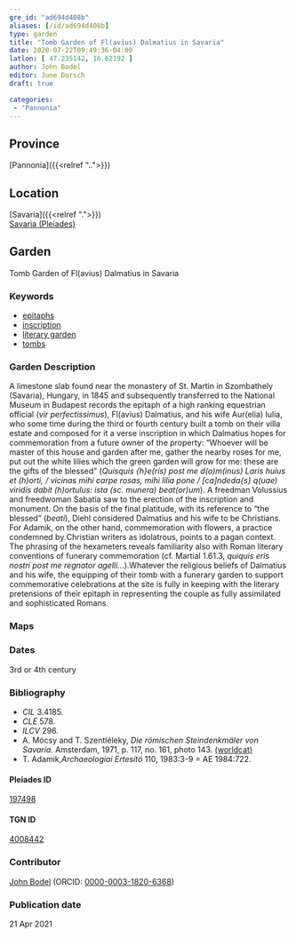 ```yaml
---
gre_id: "ad694d408b"
aliases: [/id/ad694d408b]
type: garden
title: "Tomb Garden of Fl(avius) Dalmatius in Savaria"
date: 2020-07-22T09:49:36-04:00
latlon: [ 47.235142, 16.62192 ]
author: John Bodel
editor: June Dorsch
draft: true

categories:
 - "Pannonia"
---
```


## Province

[Pannonia]({{<relref "..">}})

<!--### Province Description-->

<!-- DESCRIPTION -->


## Location

[Savaria]({{<relref ".">}}) \
[Savaria (Pleiades)](https://pleiades.stoa.org/places/197498)

<!--### Location Description-->


<!--## Sublocation-->

<!--
[AREA WITHIN LOCATION, LIKE “PALATINE HILL”](GEOREFERENCE LINK)
A sublocation is any area larger than an individual garden, but located within a location. I would always try to include a link to a controlled vocabulary here if possible. This ID may well be different from the Garden ID, e.g., Pompeii versus a Garden in one of the houses which has its own Pleiades ID.
-->

<!--### Sublocation Description-->

<!-- DESCRIPTION -->

## Garden

Tomb Garden of Fl(avius) Dalmatius in Savaria

### Keywords

- [epitaphs](http://vocab.getty.edu/page/aat/300028729)
- [inscription](#)
- [literary garden](#)
- [tombs](http://vocab.getty.edu/page/aat/300005926)

### Garden Description

A limestone slab found near the monastery of St. Martin in Szombathely (Savaria), Hungary, in 1845 and subsequently transferred to the National Museum in Budapest records the epitaph of a high ranking equestrian official (*vir perfectissimus*), Fl(avius) Dalmatius, and his wife Aur(elia) Iulia, who some time during the third or fourth century built a tomb on their villa estate and composed for it a verse inscription in which Dalmatius hopes for commemoration from a future owner of the property: “Whoever will be master of this house and garden after me, gather the nearby roses for me, put out the white lilies which the green garden will grow for me: these are the gifts of the blessed” (*Quisquis {h}e(ris) post me d(o)m(inus) Laris huius et (h)orti, / vicinas mihi carpe rosas, mihi lilia pone / [ca]ndeda{s} q(uae) viridis dabit (h)ortulus: ista (sc. munera) beat(or)um*). A freedman Volussius and freedwoman Sabatia saw to the erection of the inscription and monument. On the basis of the final platitude, with its reference to “the blessed” (*beati*), Diehl considered Dalmatius and his wife to be Christians. For Adamik, on the other hand, commemoration with flowers, a practice condemned by Christian writers as idolatrous, points to a pagan context. The phrasing of the hexameters reveals familiarity also with Roman literary conventions of funerary commemoration (cf. Martial 1.61.3, *quiquis eris nostri post me regnator agelli...*).Whatever the religious beliefs of Dalmatius and his wife, the equipping of their tomb with a funerary garden to support commemorative celebrations at the site is fully in keeping with the literary pretensions of their epitaph in representing the couple as fully assimilated and sophisticated Romans.

### Maps


<!--### Plans-->


<!--### Images-->


### Dates

3rd or 4th century

### Bibliography

* *CIL* 3.4185.
* *CLE* 578.
* *ILCV* 296.
* A. Mócsy and T. Szentléleky, *Die römischen Steindenkmäler von Savaria*. Amsterdam, 1971, p. 117, no. 161, photo 143. [(worldcat)](http://www.worldcat.org/oclc/963618321)
* T. Adamik,*Archaeologiai Ertesítö* 110, 1983:3-9 = AE 1984:722.

<!--#### Periodo ID-->

<!-- [PERIODO_ID](https://pleiades.stoa.org/places/PLEIADES_ID) -->

#### Pleiades ID

[197498](https://pleiades.stoa.org/places/197498)

#### TGN ID

[4008442](http://vocab.getty.edu/page/tgn/4008442)

### Contributor

[John Bodel](https://www.brown.edu/academics/history/people/john-bodel) (ORCID: [0000-0003-1820-6368](https://orcid.org/0000-0003-1820-6368))

### Publication date


21 Apr 2021